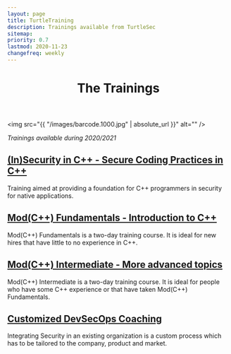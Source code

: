 ```yaml
---
layout: page
title: TurtleTraining
description: Trainings available from TurtleSec
sitemap:
priority: 0.7
lastmod: 2020-11-23
changefreq: weekly
---
```

<header class="major">
  <h1>The Trainings</h1>
</header>

<span class="image fit"><img src="{{ "/images/barcode.1000.jpg" | absolute_url }}" alt="" /></span>

*Trainings available during 2020/2021*

## [(In)Security in C++ - Secure Coding Practices in C++](../blog/insecure-cpp/)

Training aimed at providing a foundation for C++ programmers in security for native applications.

## [Mod(C++) Fundamentals - Introduction to C++](../blog/mod-cpp-foundation/)

Mod(C++) Fundamentals is a two-day training course. It is ideal for new hires that have little to no experience in C++.

## [Mod(C++) Intermediate - More advanced topics](../blog/mod-cpp-intermediate/)

Mod(C++) Intermediate is a two-day training course. It is ideal for people who have some C++ experience or that have taken Mod(C++) Fundamentals.

## [Customized DevSecOps Coaching](../blog/devsecops-coaching/)

Integrating Security in an existing organization is a custom process which has to be tailored to the company, product and market.
